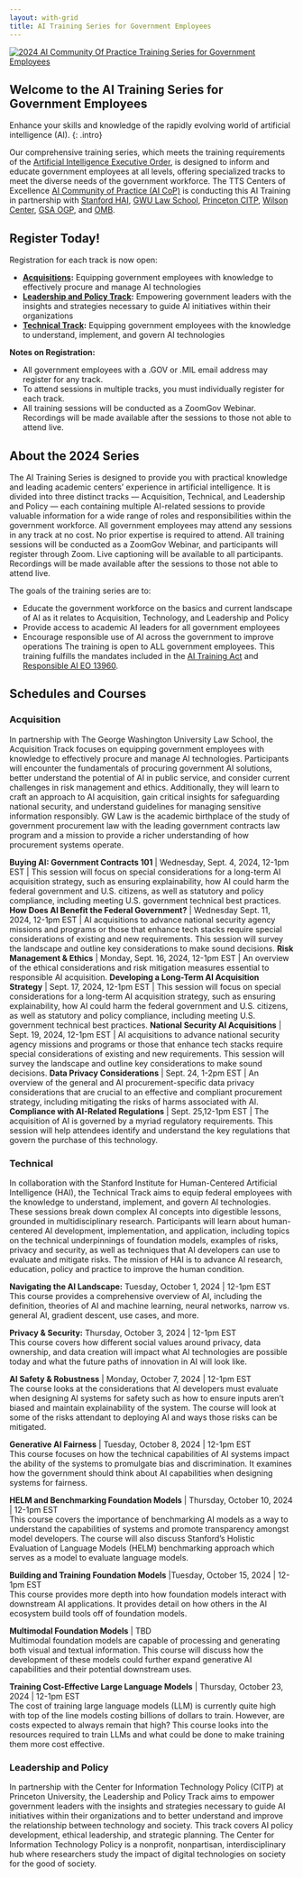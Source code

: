 ```yaml
---
layout: with-grid
title: AI Training Series for Government Employees
---
```

<a href="{{site.baseurl}}/images/2024AITrainingSeriesLogo.png" target="_blank" rel="noopener noreferrer">
<img src="{{site.baseurl}}/images/2024AITrainingSeriesLogo.png" alt="2024 AI Community Of Practice Training Series for Government Employees"></a>

## Welcome to the AI Training Series for Government Employees
Enhance your skills and knowledge of the rapidly evolving world of artificial intelligence (AI).
{: .intro} 

Our comprehensive training series, which meets the training requirements of the [Artificial Intelligence Executive Order](https://www.whitehouse.gov/briefing-room/presidential-actions/2023/10/30/executive-order-on-the-safe-secure-and-trustworthy-development-and-use-of-artificial-intelligence/), is designed to inform and educate government employees at all levels, offering specialized tracks to meet the diverse needs of the government workforce. The TTS Centers of Excellence [AI Community of Practice (AI CoP)](https://coe.gsa.gov/communities/ai.html) is conducting this AI Training in partnership with [Stanford HAI](https://hai.stanford.edu/), [GWU Law School](https://www.law.gwu.edu/), [Princeton CITP](https://citp.princeton.edu/), [Wilson Center](https://www.wilsoncenter.org/), [GSA OGP](https://www.gsa.gov/about-us/organization/office-of-governmentwide-policy), and [OMB](https://www.whitehouse.gov/omb/). 

## Register Today!

Registration for each track is now open: 
* **[Acquisitions](https://gsa.zoomgov.com/webinar/register/WN_rIQTaru0ROStaQcHHQQ-8A):** Equipping government employees with knowledge to effectively procure and manage AI technologies
* **[Leadership and Policy Track](https://gsa.zoomgov.com/webinar/register/WN_HqXAmCa6T1ePgxJATAiWrA):** Empowering government leaders with the insights and strategies necessary to guide AI initiatives within their organizations
* **[Technical Track](https://gsa.zoomgov.com/webinar/register/WN_rZvY9jHIRv-7tTCwUNQSsA):** Equipping government employees with the knowledge to understand, implement, and govern AI technologies 

**Notes on Registration:**
*  All government employees with a .GOV or .MIL email address may register for any track.
*  To attend sessions in multiple tracks, you must individually register for each track.
*  All training sessions will be conducted as a ZoomGov Webinar. Recordings will be made available after the sessions to those not able to attend live.
    
## About the 2024 Series
The AI Training Series is designed to provide you with practical knowledge and leading academic centers’ experience in artificial intelligence. It is divided into three distinct tracks — Acquisition, Technical, and Leadership and Policy — each containing multiple AI-related sessions to provide valuable information for a wide range of roles and responsibilities within the government workforce. All government employees may attend any sessions in any track at no cost. No prior expertise is required to attend. All training sessions will be conducted as a ZoomGov Webinar, and participants will register through Zoom. Live captioning will be available to all participants. Recordings will be made available after the sessions to those not able to attend live.  

The goals of the training series are to:
* Educate the government workforce on the basics and current landscape of AI as it relates to Acquisition, Technology, and Leadership and Policy
* Provide access to academic AI leaders for all government employees
* Encourage responsible use of AI across the government to improve operations
The training is open to ALL government employees. This training fulfills the mandates included in the [AI Training Act](https://www.congress.gov/117/plaws/publ207/PLAW-117publ207.pdf) and [Responsible AI EO 13960](https://www.federalregister.gov/documents/2020/12/08/2020-27065/promoting-the-use-of-trustworthy-artificial-intelligence-in-the-federal-government). 

 
## Schedules and Courses

### Acquisition
In partnership with The George Washington University Law School, the Acquisition Track focuses on equipping government employees with knowledge to effectively procure and manage AI technologies. Participants will encounter the fundamentals of procuring government AI solutions, better understand the potential of AI in public service, and consider current challenges in risk management and ethics. Additionally, they will learn to craft an approach to AI acquisition, gain critical insights for safeguarding national security, and understand guidelines for managing sensitive information responsibly. GW Law is the academic birthplace of the study of government procurement law with the leading government contracts law program and a mission to provide a richer understanding of how procurement systems operate.

**Buying AI: Government Contracts 101** | Wednesday, Sept. 4, 2024, 12-1pm EST | This session will focus on special considerations for a long-term AI acquisition strategy, such as ensuring explainability, how AI could harm the federal government and U.S. citizens, as well as statutory and policy compliance, including meeting U.S. government technical best practices. 
**How Does AI Benefit the Federal Government?** | Wednesday Sept. 11, 2024, 12-1pm EST | AI acquisitions to advance national security agency missions and programs or those that enhance tech stacks require special considerations of existing and new requirements. This session will survey the landscape and outline key considerations to make sound decisions.
**Risk Management & Ethics** | Monday, Sept. 16, 2024, 12-1pm EST | An overview of the ethical considerations and risk mitigation measures essential to responsible AI acquisition.
**Developing a Long-Term AI Acquisition Strategy** | Sept. 17, 2024, 12-1pm EST | This session will focus on special considerations for a long-term AI acquisition strategy, such as ensuring explainability, how AI could harm the federal government and U.S. citizens, as well as statutory and policy compliance, including meeting U.S. government technical best practices. 
**National Security AI Acquisitions** | Sept. 19, 2024, 12-1pm EST | AI acquisitions to advance national security agency missions and programs or those that enhance tech stacks require special considerations of existing and new requirements. This session will survey the landscape and outline key considerations to make sound decisions.
**Data Privacy Considerations** | Sept. 24, 1-2pm EST | An overview of the general and AI procurement-specific data privacy considerations that are crucial to an effective and compliant procurement strategy, including mitigating the risks of harms associated with AI.
**Compliance with AI-Related Regulations** | Sept. 25,12-1pm EST | The acquisition of AI is governed by a myriad regulatory requirements. This session will help attendees identify and understand the key regulations that govern the purchase of this technology.

### Technical
In collaboration with the Stanford Institute for Human-Centered Artificial Intelligence (HAI), the Technical Track aims to equip federal employees with the knowledge to understand, implement, and govern AI technologies. These sessions break down complex AI concepts into digestible lessons, grounded in multidisciplinary research. Participants will learn about human-centered AI development, implementation, and application, including topics on the technical underpinnings of foundation models, examples of risks, privacy and security, as well as techniques that AI developers can use to evaluate and mitigate risks. The mission of HAI is to advance AI research, education, policy and practice to improve the human condition.

**Navigating the AI Landscape:** Tuesday, October 1, 2024 | 12-1pm EST\
This course provides a comprehensive overview of AI, including the definition, theories of AI and machine learning, neural networks, narrow vs. general AI, gradient descent, use cases, and more.

**Privacy & Security:** Thursday, October 3, 2024 | 12-1pm EST\
This course covers how different social values around privacy, data ownership, and data creation will impact what AI technologies are possible today and what the future paths of innovation in AI will look like.

**AI Safety & Robustness** | Monday, October 7, 2024 | 12-1pm EST\
The course looks at the considerations that AI developers must evaluate when designing AI systems for safety such as how to ensure inputs aren’t biased and maintain explainability of the system. The course will look at some of the risks attendant to deploying AI and ways those risks can be mitigated. 

**Generative AI Fairness** | Tuesday, October 8, 2024 | 12-1pm EST\
This course focuses on how the technical capabilities of AI systems impact the ability of the systems to promulgate bias and discrimination. It examines how the government should think about AI capabilities when designing systems for fairness. 

**HELM and Benchmarking Foundation Models** | Thursday, October 10, 2024 | 12-1pm EST\
This course covers the importance of benchmarking AI models as a way to understand the capabilities of systems and promote transparency amongst model developers. The course will also discuss Stanford’s Holistic Evaluation of Language Models (HELM) benchmarking approach which serves as a model to evaluate language models. 

**Building and Training Foundation Models** |Tuesday, October 15, 2024 | 12-1pm EST\
This course provides more depth into how foundation models interact with downstream AI applications. It provides detail on how others in the AI ecosystem build tools off of foundation models.

**Multimodal Foundation Models** | TBD\
Multimodal foundation models are capable of processing and generating both visual and textual information. This course will discuss how the development of these models could further expand generative AI capabilities and their potential downstream uses.

**Training Cost-Effective Large Language Models** | Thursday, October 23, 2024 | 12-1pm EST\
The cost of training large language models (LLM) is currently quite high with top of the line models costing billions of dollars to train. However, are costs expected to always remain that high? This course looks into the resources required to train LLMs and what could be done to make training them more cost effective. 



### Leadership and Policy
In partnership with the Center for Information Technology Policy (CITP) at Princeton University, the Leadership and Policy Track aims to empower government leaders with the insights and strategies necessary to guide AI initiatives within their organizations and to better understand and improve the relationship between technology and society. This track covers AI policy development, ethical leadership, and strategic planning. The Center for Information Technology Policy is a nonprofit, nonpartisan, interdisciplinary hub where researchers study the impact of digital technologies on society for the good of society.


